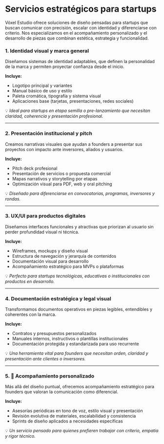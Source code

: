 # Servicios estratégicos para startups

Vóxel Estudio ofrece soluciones de diseño pensadas para startups que buscan comunicar con precisión, escalar con identidad y diferenciarse con criterio. Nos especializamos en el acompañamiento personalizado y el desarrollo de piezas que combinan estética, estrategia y funcionalidad.

### 1. Identidad visual y marca general

Diseñamos sistemas de identidad adaptables, que definen la personalidad de la marca y permiten proyectar confianza desde el inicio.

**Incluye:**

- Logotipo principal y variantes
- Manual básico de uso y estilo
- Paleta cromática, tipografía y sistema visual
- Aplicaciones base (tarjetas, presentaciones, redes sociales)

💡 _Ideal para startups en etapa semilla o pre-lanzamiento que necesitan claridad, coherencia y presentación profesional._


---

### 2. Presentación institucional y pitch

Creamos narrativas visuales que ayudan a founders a presentar sus proyectos con impacto ante inversores, aliados y usuarios.

**Incluye:**

- Pitch deck profesional
- Presentación de servicios o propuesta comercial
- Mapas narrativos y storytelling por etapas
- Optimización visual para PDF, web y oral pitching

💡 _Diseñado para diferenciarse en convocatorias, programas, inversores y rondas._


---

### 3. UX/UI para productos digitales

Diseñamos interfaces funcionales y atractivas que priorizan al usuario sin perder profundidad visual ni técnica.

**Incluye:**

- Wireframes, mockups y diseño visual
- Estructura de navegación y jerarquía de contenidos
- Documentación visual para desarrollo
- Acompañamiento estratégico para MVPs o plataformas

💡 _Perfecto para startups tecnológicas, educativas o institucionales con productos en desarrollo._


---

### 4. Documentación estratégica y legal visual

Transformamos documentos operativos en piezas legibles, entendibles y coherentes con la marca.

**Incluye:**

- Contratos y presupuestos personalizados
- Manuales internos, instructivos o plantillas institucionales
- Documentación protegida y estandarizada para uso recurrente

💡 _Una herramienta vital para founders que necesitan orden, claridad y presentación ante clientes o inversores._


---

### 5. 🎯 Acompañamiento personalizado

Más allá del diseño puntual, ofrecemos acompañamiento estratégico para founders que valoran la comunicación como diferencial.

**Incluye:**

- Asesorías periódicas en tono de voz, estilo visual y presentación
- Revisión evolutiva de materiales, escalabilidad y consistencia
- Sprints de diseño aplicados a necesidades específicas

💡 _Un servicio pensado para quienes prefieren trabajar con criterio, empatía y rigor técnico._
